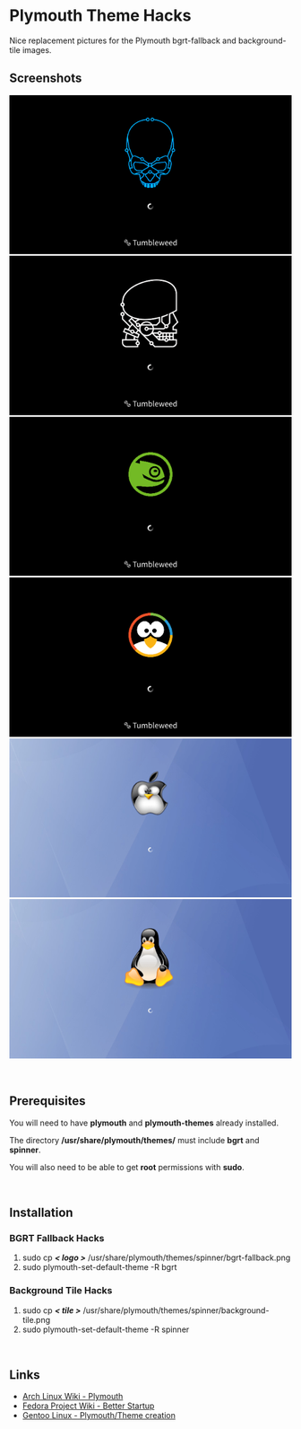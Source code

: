# Plymouth Theme Hacks

Nice replacement pictures for the Plymouth bgrt-fallback and background-tile images.

## Screenshots

![Enthusiast](screenshot/screenshot-nuc.png)
![Skulltrail](screenshot/screenshot-skull.png)
![SuSE Geeko](screenshot/screenshot-suse.png)
![Tech Lore](screenshot/screenshot-tech.png)
![Silent Tosh](screenshot/screenshot-tosh.png)
![Silent Tux](screenshot/screenshot-tux.png)

&#160;

## Prerequisites

You will need to have **plymouth** and **plymouth-themes** already installed.

The directory **/usr/share/plymouth/themes/** must include **bgrt** and **spinner**.

You will also need to be able to get **root** permissions with **sudo**.

&#160;

## Installation

### BGRT Fallback Hacks
1. sudo cp ***< logo >*** /usr/share/plymouth/themes/spinner/bgrt-fallback.png
2. sudo plymouth-set-default-theme -R bgrt

### Background Tile Hacks
1. sudo cp ***< tile >*** /usr/share/plymouth/themes/spinner/background-tile.png
2. sudo plymouth-set-default-theme -R spinner

&#160;

## Links
* [Arch Linux Wiki - Plymouth](https://wiki.archlinux.org/title/Plymouth)
* [Fedora Project Wiki - Better Startup](https://fedoraproject.org/wiki/Features/BetterStartup)
* [Gentoo Linux - Plymouth/Theme creation](https://wiki.gentoo.org/wiki/Plymouth/Theme_creation)
